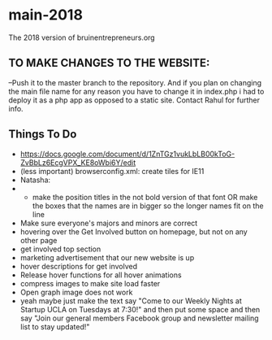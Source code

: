 # main-2018
The 2018 version of bruinentrepreneurs.org

## TO MAKE CHANGES TO THE WEBSITE: ##

–Push it to the master branch to the repository. And if you plan on changing the main file name for any reason you have to change it in index.php i had to deploy it as a php app as opposed to a static site. Contact Rahul for further info.


## Things To Do ##

* https://docs.google.com/document/d/1ZnTGz1vukLbLB00kToG-ZvBbLz6EcgVPX_KE8oWbi6Y/edit <br />
* (less important) browserconfig.xml: create tiles for IE11 <br />
* Natasha: <br />
* * make the position titles in the not bold version of that font OR make the boxes that the names are in bigger so the longer names fit on the line <br />
* Make sure everyone's majors and minors are correct <br />
* hovering over the Get Involved button on homepage, but not on any other page <br />
* get involved top section <br />
* marketing advertisement that our new website is up <br />
* hover descriptions for get involved <br />
* Release hover functions for all hover animations <br />
* compress images to make site load faster <br />
* Open graph image does not work <br />
* yeah maybe just make the text say "Come to our Weekly Nights at Startup UCLA on Tuesdays at 7:30!" and then put some space and then say "Join our general members Facebook group and newsletter mailing list to stay updated!" <br />
<!-- Yash Note: 
  I feel like the design creates a great first impression for when the user enters the page. But when the user scrolls down on this home page, the page loses its initial vibe. We should consider adding small designs around the "About Us" and "Initiatives" text, like how Spark SC did theirs.
-->
